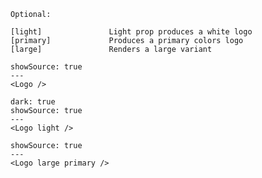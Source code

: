 ```code
Optional:

[light]               Light prop produces a white logo
[primary]             Produces a primary colors logo
[large]               Renders a large variant
```

```react
showSource: true
---
<Logo />
```

```react
dark: true
showSource: true
---
<Logo light />
```

```react
showSource: true
---
<Logo large primary />
```

